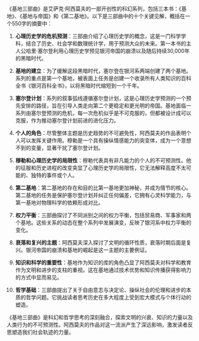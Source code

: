 《基地三部曲》是艾萨克·阿西莫夫的一部开创性的科幻系列，包括三本书：《基地》、《基地与帝国》和《第二基地》。以下是三部曲中的十个关键见解，概括在一个550字的摘要中：

1. **心理历史学的危机预测**：三部曲介绍了心理历史学的概念，这是一门科学学科，结合了历史、社会学和数理统计学，用于预测大众的未来。第一本书的主人公哈里·塞尔登利用心理历史学预见银河帝国的崩溃以及随后持续30,000年的黑暗时代。

2. **基地的建立**：为了缓解这段黑暗时代，塞尔登在银河系两端创建了两个基地。系列的重点是第一个基地，被表面上任务是创建一个收录所有人类知识的百科全书《银河百科全书》，以将黑暗时代缩短到一个千年。

3. **塞尔登计划**：系列的叙事弧线遵循塞尔登计划，这是心理历史学预测的一个预先安排的路径，旨在引导人类走向第二个更稳定和更光明的帝国。基地面临一系列由塞尔登预测的危机，每一次危机似乎是不可克服的，但都被设计成可以克服，作为推动塞尔登计划前进的进化压力。

4. **个人的角色**：尽管整体主题是历史趋势的不可避免性，阿西莫夫的作品表明个人可以发挥关键作用。穆勒是一个具有操纵情感能力的突变体，成为一个意想不到的变量，显著干扰了塞尔登计划。

5. **穆勒和心理历史学的局限性**：穆勒代表具有非凡能力的个人的不可预测性。他的征服和历史进程的改变突显了心理历史学的局限性，它无法解释高度不太可能的、独特的事件或个人。

6. **第二基地**：第二基地的存在和目的比第一基地更加神秘，并成为情节的核心。第二基地的任务是保护塞尔登计划并纠正任何偏差，它拥有心灵科学能力，与第一基地对物理科学的依赖形成对比。

7. **权力平衡**：三部曲探讨了不同派别之间的权力平衡，包括贸易商、军事家和两个基地。这些关系的动态在整个系列中发展演变，反映了银河系中权力平衡的变化。

8. **衰落和复兴的主题**：阿西莫夫深入探讨了文明的循环性质，衰落时期后面是复兴。银河帝国的崩溃和基地的崛起是这一主题的主要例证。

9. **知识和科学的重要性**：基地作为知识的库的角色凸显了阿西莫夫对科学和教育作为文明和进步的支柱的重视。这在基地通过技术优势和知识传播获得影响力的方式中显而易见。

10. **哲学基础**：三部曲提出了关于自由意志与决定论、操纵社会的伦理和进步的本质的哲学问题。它挑战读者思考历史在多大程度上受到宏大模式与个体行动的塑造。

《基地三部曲》是科幻和哲学思考的深刻融合，探索文明的兴衰、知识的力量以及人类行为的不可预测性。阿西莫夫的作品对这一流派产生了深远影响，激发读者反思塑造我们社会轨迹的力量。